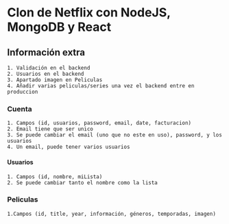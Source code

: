 # Clon de Netflix con NodeJS, MongoDB y React

## Información extra

    1. Validación en el backend
    2. Usuarios en el backend
    3. Apartado imagen en Peliculas
    4. Añadir varias peliculas/series una vez el backend entre en produccion

### Cuenta

    1. Campos (id, usuarios, password, email, date, facturacion)
    2. Email tiene que ser unico
    3. Se puede cambiar el email (uno que no este en uso), password, y los usuarios
    4. Un email, puede tener varios usuarios

#### Usuarios

    1. Campos (id, nombre, miLista)
    2. Se puede cambiar tanto el nombre como la lista

### Peliculas

    1.Campos (id, title, year, información, géneros, temporadas, imagen)